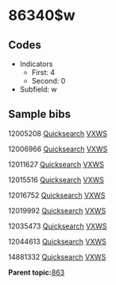 # 86340$w

## Codes

-   Indicators
    -   First: 4
    -   Second: 0
-   Subfield: w

## Sample bibs

12005208 [Quicksearch](https://search.library.yale.edu/catalog/12005208) [VXWS](http://prodorbis.library.yale.edu:7014/vxws/GetHoldingsService?bibId=12005208)

12006966 [Quicksearch](https://search.library.yale.edu/catalog/12006966) [VXWS](http://prodorbis.library.yale.edu:7014/vxws/GetHoldingsService?bibId=12006966)

12011627 [Quicksearch](https://search.library.yale.edu/catalog/12011627) [VXWS](http://prodorbis.library.yale.edu:7014/vxws/GetHoldingsService?bibId=12011627)

12015516 [Quicksearch](https://search.library.yale.edu/catalog/12015516) [VXWS](http://prodorbis.library.yale.edu:7014/vxws/GetHoldingsService?bibId=12015516)

12016752 [Quicksearch](https://search.library.yale.edu/catalog/12016752) [VXWS](http://prodorbis.library.yale.edu:7014/vxws/GetHoldingsService?bibId=12016752)

12019992 [Quicksearch](https://search.library.yale.edu/catalog/12019992) [VXWS](http://prodorbis.library.yale.edu:7014/vxws/GetHoldingsService?bibId=12019992)

12035473 [Quicksearch](https://search.library.yale.edu/catalog/12035473) [VXWS](http://prodorbis.library.yale.edu:7014/vxws/GetHoldingsService?bibId=12035473)

12044613 [Quicksearch](https://search.library.yale.edu/catalog/12044613) [VXWS](http://prodorbis.library.yale.edu:7014/vxws/GetHoldingsService?bibId=12044613)

14881332 [Quicksearch](https://search.library.yale.edu/catalog/14881332) [VXWS](http://prodorbis.library.yale.edu:7014/vxws/GetHoldingsService?bibId=14881332)

**Parent topic:**[863](../../tags/863/863.md)

